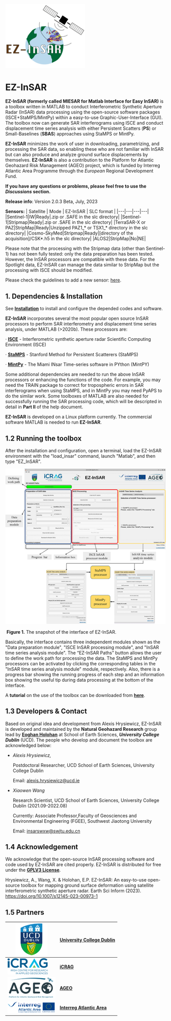 <img src="https://github.com/alexisInSAR/EZ-InSAR/blob/Version_2_0_2_Beta/EZINSAR_BIN/private/EZ_InSAR_logo.gif" alt="Logo EZ-InSAR" width="250"> 

# EZ-InSAR 

**EZ-InSAR (formerly called MIESAR for Matlab Interface for Easy InSAR)** is a toolbox written in MATLAB to conduct Interferometric Synthetic Aperture Radar (InSAR) data processing using the open-source software packages (ISCE+StaMPS/MintPy) within a easy-to-use Graphic-User-Interface (GUI). The toolbox now can generate SAR interferograms using ISCE and conduct displacement time series analysis with either Persistent Scatters (**PS**) or Small-Baselines (**SBAS**) approaches using StaMPS or MintPy. 

**EZ-InSAR** minimizes the work of user in downloading, parametrizing, and processing the SAR data, so enabling these who are not familiar with InSAR but can also produce and analyze ground surface displacements by themselves. **EZ-InSAR** is also a contribution to the Platform for Atlantic Geohazard Risk Management (AGEO) project, which is funded by Interreg Atlantic Area Programme through the *European* Regional Development Fund.

**If you have any questions or problems, please feel free to use the *Discussions* section.**

**Release info**: Version 2.0.3 Beta, July, 2023

**Sensors:**
| Satellite | Mode | EZ-InSAR | SLC format |
|---|---|---|---|
|Sentinel-1|IW|Ready|.zip or .SAFE in the slc directory|
|Sentinel-1|Stripmap|Ready|.zip or .SAFE in the slc directory|
|TerraSAR-X or PAZ|StripMap|Ready|Unzipped PAZ1_* or TSX1_* directory in the slc directory|
|Cosmo-SkyMed|Stripmap|Ready|[directory of the acquisition]/CSK*.h5 in the slc directory|
|ALOS2|StripMap|No|NE|

Please note that the processing with the Stripmap data (other than Sentinel-1) has not been fully tested: only the data preparation has been tested. However, the InSAR processors are compatible with these data. For the Spotlight data, EZ-InSAR can manage the data similar to StripMap but the processing with ISCE should be modified. 

Please check the guidelines to add a new sensor: [here](https://github.com/alexisInSAR/EZ-InSAR/blob/Version_2_0_3_Beta/EZINSAR_BIN/docs/guide_new_sensors.md). 

## 1. Dependencies & Installation 

See [**Installation**](./EZINSAR_BIN/docs/EZ-InSAR_tutorial-Part-II.md) to install and configure the depended codes and software. 

**EZ-InSAR** incorporates several the most popular open source InSAR processors to perform SAR interferometry and displacement time series analysis, under MATLAB (>2020b). These processors are: 

·         **[ISCE](https://github.com/isce-framework/isce2)** - Interferometric synthetic aperture radar Scientific Computing Environment (ISCE)

·         **[StaMPS](https://homepages.see.leeds.ac.uk/~earahoo/stamps/)** - Stanford Method for Persistent Scatterers (StaMPS)

·         **[MintPy](https://github.com/insarlab/MintPy)** - The Miami INsar Time-series software in PYthon (MintPY)

Some additional dependencies are needed to run the above InSAR processors or enhancing the functions of the code. For example, you may need the TRAIN package to correct for tropospheric errors in SAR interferograms when using StaMPS, and in MintPy you may need PyAPS to do the similar work. Some toolboxes of MATLAB are also needed for successfully running the SAR processing code, which will be descripted in detail in **Part II** of the help document. 

**EZ-InSAR** is developed on a Linux platform currently. The commercial software MATLAB is needed to run **EZ-InSAR**. 

## 1.2 Running the toolbox 

After the installation and configuration, open a terminal, load the EZ-InSAR environment with the "load_insar" command, launch "Matlab", and then type "EZ_InSAR". 

![EZ-InSAR Interface](./EZINSAR_BIN/docs/EZINSAR_interface.jpg)

​																						   **Figure 1.** The snapshot of the interface of EZ-InSAR.

Basically, the interface contains three independent modules shown as the "Data preparation module", "ISCE InSAR processing module", and "InSAR time series analysis module". The “EZ-InSAR Paths” button allows the user to define the work path for processing the data. The StaMPS and MintPy processors can be activated by clicking the corresponding tables in the "InSAR time series analysis module" module, respectively. Also, there is a progress bar showing the running progress of each step and an information box showing the useful tip during data processing at the bottom of the interface. 

A **tutorial** on the use of the toolbox can be downloaded from [**here**](./EZINSAR_BIN/docs/EZ_InSAR_manual_v2_0_2_beta.pdf).

## 1.3 Developers & Contact

Based on original idea and development from Alexis Hrysiewicz, EZ-InSAR is developed and maintained by the **Natural Geohazard Research** group lead by **[Eoghan Holohan](https://people.ucd.ie/eoghan.holohan)** at School of Earth Sciences, ***University College Dublin*** (UCD). The people who develop and document the toolbox are acknowledged below: 

- *Alexis Hrysiewicz,* 
  
  Postdoctoral Researcher, UCD School of Earth Sciences, University College Dublin
  
  Email: alexis.hrysiewicz@ucd.ie 

- *Xiaowen Wang*

  Research Scientist, UCD School of Earth Sciences, University College Dublin (2021.09-2022.08)
  
  Currently: Associate Professor,Faculty of Geosciences and Environmental Engineering (FGEE), Southwest Jiaotong University
  
  Email: insarswxw@swjtu.edu.cn
  
## 1.4  Acknowledgement

We acknowledge that the open-source InSAR processing software and code used by EZ-InSAR are cited properly. EZ-InSAR is distributed for free under the [**GPLV3 License**](https://www.gnu.org/licenses/gpl-3.0.html).

Hrysiewicz, A., Wang, X. & Holohan, E.P. EZ-InSAR: An easy-to-use open-source toolbox for mapping ground surface deformation using satellite interferometric synthetic aperture radar. Earth Sci Inform (2023). https://doi.org/10.1007/s12145-023-00973-1

## 1.5 Partners
|<img src="https://github.com/alexisInSAR/EZ-InSAR/blob/Version_2_0_3_Beta/EZINSAR_BIN/private/UCDlogo.png" alt="UCD" height="100pix"> |[**University College Dublin**](https://www.ucd.ie/)|
|---|---|
|<img src="https://github.com/alexisInSAR/EZ-InSAR/blob/Version_2_0_3_Beta/EZINSAR_BIN/private/icrag-logo.png" alt="iCRAG" height="50pix">|[**iCRAG**](https://www.icrag-centre.org/)|
|<img src="https://github.com/alexisInSAR/EZ-InSAR/blob/Version_2_0_3_Beta/EZINSAR_BIN/private/AGEO-transparent.png" alt="AGEO" width="150pix">|[**AGEO**](https://ageoatlantic.eu/)|
|<img src="https://github.com/alexisInSAR/EZ-InSAR/blob/Version_2_0_3_Beta/EZINSAR_BIN/private/atlanticarealogo.png" alt="Interreg Atlantic Area" width="150pix">|[**Interreg Atlantic Area**](https://www.atlanticarea.eu/)|
